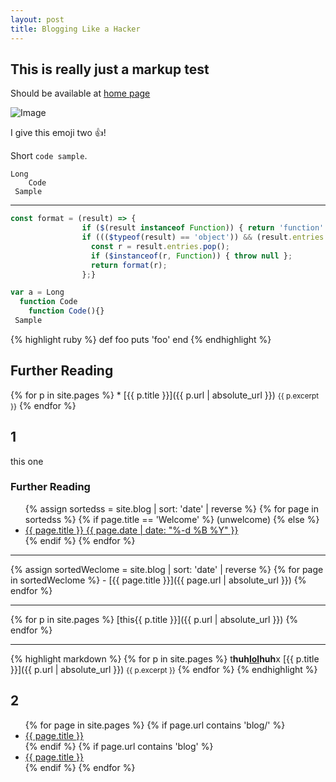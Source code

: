 ```yaml
---
layout: post
title: Blogging Like a Hacker
---
```


## This is really just a markup test

Should be available at [home page](https://hexalang.github.io/blog/Test.html)

![Image](https://camo.githubusercontent.com/d2859c86098704b6fd302cb72b805992ada729b1/68747470733a2f2f686578616c616e672e6769746875622e696f2f66617669636f6e2f66617669636f6e2d39367839362e706e67)

I give this emoji two :+1:!

Short `code sample`.

```
Long
	Code
 Sample
```


---


```js
const format = (result) => {
                if ($(result instanceof Function)) { return 'function' };
                if ((($typeof(result) == 'object')) && (result.entries != null)) {
                  const r = result.entries.pop();
                  if ($instanceof(r, Function)) { throw null };
                  return format(r);
                };}

var a = Long
  function Code
	function Code(){}
 Sample
```

{% highlight ruby %}
def foo
  puts 'foo'
end
{% endhighlight %}

## Further Reading

{% for p in site.pages %}
     * [{{ p.title }}]({{ p.url | absolute_url }})
        <small>{{ p.excerpt }}</small>
{% endfor %}

## 1

this one

<div class="further-reading">
<h3>Further Reading</h3>
<ul>
{% assign sortedss = site.blog | sort: 'date' | reverse %}
{% for page in sortedss %}
{% if page.title == 'Welcome' %}
(unwelcome)
{% else %}
<li>
<a href="{{ page.url | absolute_url }}">{{ page.title }}
<span class="date">{{ page.date | date: "%-d %B %Y" }}</span>
</a>
</li>
{% endif %}
{% endfor %}
</ul>
</div>

---

<div markdown="1">
{% assign sortedWeclome = site.blog | sort: 'date' | reverse %}
{% for page in sortedWeclome %}
- [{{ page.title }}]({{ page.url | absolute_url }})
{% endfor %}
</div>

---

<div markdown="1">
{% for p in site.pages %}
  [this{{ p.title }}]({{ p.url | absolute_url }})
{% endfor %}
</div>

---

{% highlight markdown %}
{% for p in site.pages %}
     t<b>huh<a href="#">lol</a>huh</b>x [{{ p.title }}]({{ p.url | absolute_url }})
        <small>{{ p.excerpt }}</small>
{% endfor %}
{% endhighlight %}

## 2

<ul>
  {% for page in site.pages %}
	{% if page.url contains 'blog/' %}
  <li>
    <a href="{{ page.url | absolute_url }}">{{ page.title }}</a>
  </li>
	{% endif %}
	{% if page.url contains 'blog' %}
  <li>
    <a href="{{ page.url | absolute_url }}">{{ page.title }}</a>
  </li>
	{% endif %}
  {% endfor %}
</ul>

